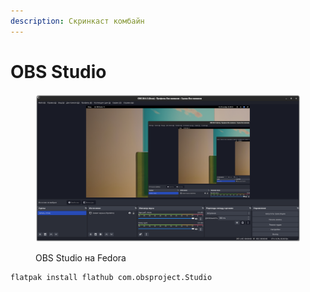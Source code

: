 ```yaml
---
description: Скринкаст комбайн
---
```


# OBS Studio

<figure><img src="../../.gitbook/assets/Снимок экрана от 2022-10-29 11-49-20.png" alt="OBS Studio "><figcaption><p>OBS Studio на Fedora</p></figcaption></figure>

```bash
flatpak install flathub com.obsproject.Studio
```
